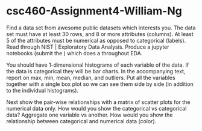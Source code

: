 # csc460-Assignment4-William-Ng

Find a data set from awesome public datasets which interests you. The data set must have at least 30 rows, and 8 or more attributes (columns). At least 5 of the attributes must be numerical as opposed to categorical (labels). Read through NIST | Exploratory Data Analysis. Produce a jupyter notebooks (submit the ) which does a throughout EDA.

You should have 1-dimensional histograms of each variable of the data. If the data is categorical they will be bar charts. In the accompanying text, report on max, min, mean, median, and outliers. Put all the variables together with a single box plot so we can see them side by side (in addition to the individual histograms).

Next show the pair-wise relationships with a matrix of scatter plots for the numerical data only. How would you show the categorical vs categorical data? Aggregate one variable vs another. How would you show the relationship between categorical and numerical data (color).


